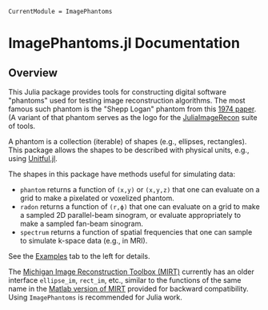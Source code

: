 ```@meta
CurrentModule = ImagePhantoms
```

# ImagePhantoms.jl Documentation

## Overview

This Julia package provides tools
for constructing digital software "phantoms"
used for testing image reconstruction algorithms.
The most famous such phantom
is the "Shepp Logan" phantom
from this
[1974 paper](http://doi.org/10.1109/TNS.1974.6499235).
(A variant of that phantom serves
as the
logo for the
[JuliaImageRecon](https://github.com/JuliaImageRecon)
suite of tools.

A phantom is a collection (iterable) of shapes
(e.g., ellipses, rectangles).
This package allows the shapes to be described
with physical units,
e.g., using
[Unitful.jl](https://github.com/PainterQubits/Unitful.jl).

The shapes in this package
have methods useful
for simulating data:
* `phantom` returns a function of `(x,y)` or `(x,y,z)`
   that one can evaluate on a grid to make a pixelated or voxelized phantom.
* `radon` returns a function of `(r,ϕ)`
   that one can evaluate on a grid
   to make a sampled 2D parallel-beam sinogram,
   or evaluate appropriately to make a sampled fan-beam sinogram.
* `spectrum` returns a function of spatial frequencies
  that one can sample to simulate k-space data (e.g., in MRI).

See the
[Examples](@ref)
tab to the left for details.

The
[Michigan Image Reconstruction Toolbox (MIRT)](https://github.com/JeffFessler/MIRT.jl)
currently has an older interface `ellipse_im`, `rect_im`, etc.,
similar to the functions of the same name in the
[Matlab version of MIRT](https://github.com/JeffFessler/mirt)
provided for backward compatibility.
Using `ImagePhantoms` is recommended for Julia work.
